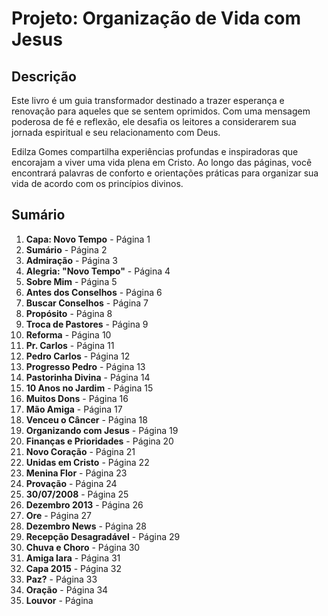 # Projeto: Organização de Vida com Jesus

## Descrição
Este livro é um guia transformador destinado a trazer esperança e renovação para aqueles que se sentem oprimidos. Com uma mensagem poderosa de fé e reflexão, ele desafia os leitores a considerarem sua jornada espiritual e seu relacionamento com Deus. 

Edilza Gomes compartilha experiências profundas e inspiradoras que encorajam a viver uma vida plena em Cristo. Ao longo das páginas, você encontrará palavras de conforto e orientações práticas para organizar sua vida de acordo com os princípios divinos.

## Sumário
1. **Capa: Novo Tempo** - Página 1
2. **Sumário** - Página 2
3. **Admiração** - Página 3
4. **Alegria: "Novo Tempo"** - Página 4
5. **Sobre Mim** - Página 5
6. **Antes dos Conselhos** - Página 6
7. **Buscar Conselhos** - Página 7
8. **Propósito** - Página 8
9. **Troca de Pastores** - Página 9
10. **Reforma** - Página 10
11. **Pr. Carlos** - Página 11
12. **Pedro Carlos** - Página 12
13. **Progresso Pedro** - Página 13
14. **Pastorinha Divina** - Página 14
15. **10 Anos no Jardim** - Página 15
16. **Muitos Dons** - Página 16
17. **Mão Amiga** - Página 17
18. **Venceu o Câncer** - Página 18
19. **Organizando com Jesus** - Página 19
20. **Finanças e Prioridades** - Página 20
21. **Novo Coração** - Página 21
22. **Unidas em Cristo** - Página 22
23. **Menina Flor** - Página 23
24. **Provação** - Página 24
25. **30/07/2008** - Página 25
26. **Dezembro 2013** - Página 26
27. **Ore** - Página 27
28. **Dezembro News** - Página 28
29. **Recepção Desagradável** - Página 29
30. **Chuva e Choro** - Página 30
31. **Amiga Iara** - Página 31
32. **Capa 2015** - Página 32
33. **Paz?** - Página 33
34. **Oração** - Página 34
35. **Louvor** - Página
